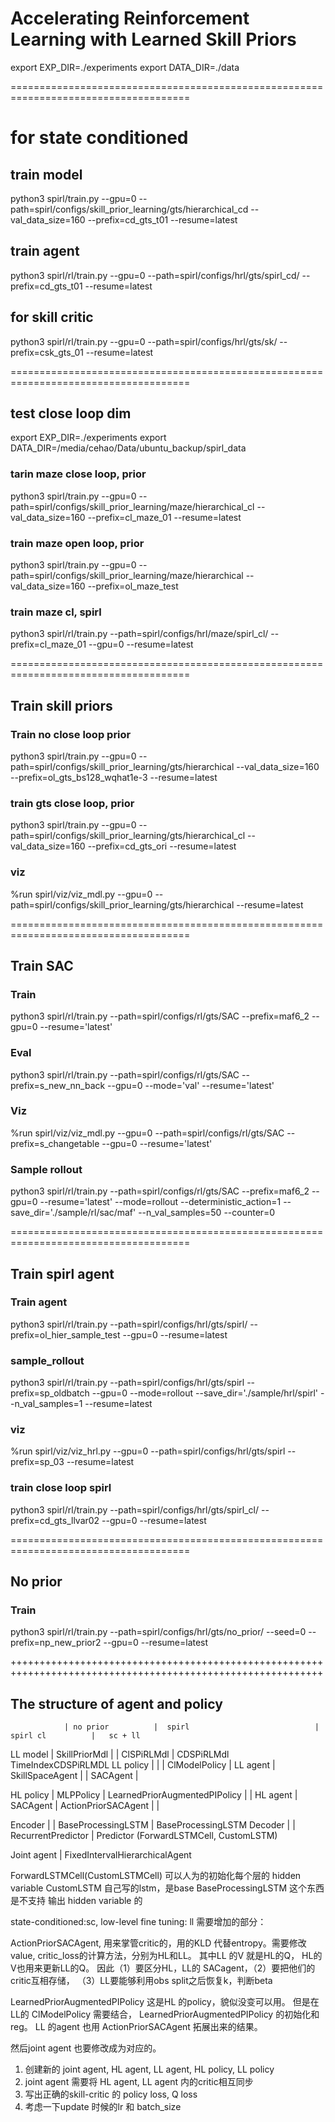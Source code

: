 # Accelerating Reinforcement Learning with Learned Skill Priors



export EXP_DIR=./experiments
export DATA_DIR=./data

=====================================================================================
# for state conditioned 
## train model
python3 spirl/train.py --gpu=0 --path=spirl/configs/skill_prior_learning/gts/hierarchical_cd --val_data_size=160 --prefix=cd_gts_t01 --resume=latest
## train agent
python3 spirl/rl/train.py --gpu=0 --path=spirl/configs/hrl/gts/spirl_cd/ --prefix=cd_gts_t01  --resume=latest

## for skill critic
python3 spirl/rl/train.py --gpu=0 --path=spirl/configs/hrl/gts/sk/ --prefix=csk_gts_01  --resume=latest

=====================================================================================
## test close loop dim
export EXP_DIR=./experiments
export DATA_DIR=/media/cehao/Data/ubuntu_backup/spirl_data

### tarin maze close loop, prior
python3 spirl/train.py --gpu=0 --path=spirl/configs/skill_prior_learning/maze/hierarchical_cl --val_data_size=160 --prefix=cl_maze_01 --resume=latest

### train maze open loop, prior
python3 spirl/train.py --gpu=0 --path=spirl/configs/skill_prior_learning/maze/hierarchical --val_data_size=160 --prefix=ol_maze_test

### train maze cl, spirl
python3 spirl/rl/train.py --path=spirl/configs/hrl/maze/spirl_cl/ --prefix=cl_maze_01 --gpu=0 --resume=latest



=====================================================================================
## Train skill priors
### Train no close loop prior
python3 spirl/train.py --gpu=0 --path=spirl/configs/skill_prior_learning/gts/hierarchical --val_data_size=160 --prefix=ol_gts_bs128_wqhat1e-3 --resume=latest


### train gts close loop, prior
python3 spirl/train.py --gpu=0 --path=spirl/configs/skill_prior_learning/gts/hierarchical_cl --val_data_size=160 --prefix=cd_gts_ori --resume=latest


### viz
%run spirl/viz/viz_mdl.py --gpu=0 --path=spirl/configs/skill_prior_learning/gts/hierarchical --resume=latest


=====================================================================================
## Train SAC
### Train
python3 spirl/rl/train.py --path=spirl/configs/rl/gts/SAC --prefix=maf6_2 --gpu=0 --resume='latest'

### Eval
python3 spirl/rl/train.py --path=spirl/configs/rl/gts/SAC --prefix=s_new_nn_back --gpu=0  --mode='val' --resume='latest'

### Viz
%run spirl/viz/viz_mdl.py --gpu=0 --path=spirl/configs/rl/gts/SAC --prefix=s_changetable --gpu=0  --resume='latest'


### Sample rollout
python3 spirl/rl/train.py --path=spirl/configs/rl/gts/SAC --prefix=maf6_2 --gpu=0 --resume='latest' --mode=rollout --deterministic_action=1 --save_dir='./sample/rl/sac/maf' --n_val_samples=50 --counter=0

=====================================================================================
## Train spirl agent
### Train agent
python3 spirl/rl/train.py --path=spirl/configs/hrl/gts/spirl/ --prefix=ol_hier_sample_test --gpu=0 --resume=latest

### sample_rollout
python3 spirl/rl/train.py --path=spirl/configs/hrl/gts/spirl --prefix=sp_oldbatch --gpu=0  --mode=rollout --save_dir='./sample/hrl/spirl' --n_val_samples=1 --resume=latest

### viz
%run spirl/viz/viz_hrl.py --gpu=0 --path=spirl/configs/hrl/gts/spirl --prefix=sp_03 --resume=latest


### train close loop spirl
python3 spirl/rl/train.py --path=spirl/configs/hrl/gts/spirl_cl/ --prefix=cd_gts_llvar02 --gpu=0 --resume=latest

=====================================================================================
## No prior
### Train
python3 spirl/rl/train.py --path=spirl/configs/hrl/gts/no_prior/ --seed=0 --prefix=np_new_prior2 --gpu=0 --resume=latest






++++++++++++++++++++++++++++++++++++++++++++++++++++++++++++++++++++++++++++++++++++++++++++++++++++++++++++
## The structure of agent and policy

                | no prior          |  spirl                            | spirl cl          |   sc + ll

 LL model       | SkillPriorMdl     |                                   | ClSPiRLMdl        | CDSPiRLMdl TimeIndexCDSPiRLMDL
 LL policy      |                   |                                   | ClModelPolicy     | 
 LL agent       | SkillSpaceAgent   |                                   | SACAgent          |

 HL policy      | MLPPolicy         | LearnedPriorAugmentedPIPolicy     |                   |
 HL agent       | SACAgent          | ActionPriorSACAgent               |                   |

 Encoder        |                   | BaseProcessingLSTM                | BaseProcessingLSTM
 Decoder        |                   | RecurrentPredictor                | Predictor
                                      (ForwardLSTMCell, CustomLSTM)

 Joint agent    | FixedIntervalHierarchicalAgent



ForwardLSTMCell(CustomLSTMCell) 可以人为的初始化每个层的 hidden variable
CustomLSTM 自己写的lstm，是base
BaseProcessingLSTM 这个东西是不支持 输出 hidden variable 的

state-conditioned:sc, low-level fine tuning: ll
需要增加的部分：

ActionPriorSACAgent, 用来掌管critic的，用的KLD 代替entropy。需要修改 value, critic_loss的计算方法，分别为HL和LL。
其中LL 的V 就是HL的Q， HL的V也用来更新LL的Q。
因此（1）要区分HL，LL的 SACagent，（2）要把他们的critic互相存储， （3）LL要能够利用obs split之后恢复k，判断beta

LearnedPriorAugmentedPIPolicy 这是HL 的policy，貌似没变可以用。
但是在LL的 ClModelPolicy 需要结合， LearnedPriorAugmentedPIPolicy 的初始化和reg。
LL 的agent 也用 ActionPriorSACAgent 拓展出来的结果。

然后joint agent 也要修改成为对应的。

1. 创建新的 joint agent, HL agent, LL agent, HL policy, LL policy
2. joint agent 需要将 HL agent, LL agent 内的critic相互同步
3. 写出正确的skill-critic 的 policy loss, Q loss
4. 考虑一下update 时候的lr 和 batch_size